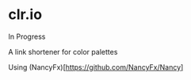 clr.io
======

In Progress

A link shortener for color palettes

Using (NancyFx)[https://github.com/NancyFx/Nancy]
